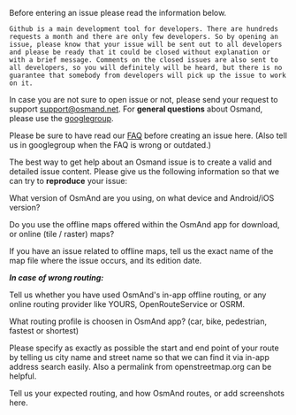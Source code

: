 Before entering an issue please read the information below. 

```Github is a main development tool for developers. There are hundreds requests a month and there are only few developers. So by opening an issue, please know that your issue will be sent out to all developers and please be ready that it could be closed without explanation or with a brief message. Comments on the closed issues are also sent to all developers, so you will definitely will be heard, but there is no guarantee that somebody from developers will pick up the issue to work on it.```

In case you are not sure to open issue or not, please send your request to support support@osmand.net. For **general questions** about Osmand, please use the [googlegroup](https://groups.google.com/forum/#!forum/osmand).

Please be sure to have read our [FAQ](http://osmand.net/help-online) before creating an issue here. (Also tell us in googlegroup when the FAQ is wrong or outdated.)

The best way to get help about an Osmand issue is to create a valid and detailed issue content.
Please give us the following information so that we can try to **reproduce** your issue:

What version of OsmAnd are you using, on what device and Android/iOS version?

Do you use the offline maps offered within the OsmAnd app for download, or online (tile / raster) maps?

If you have an issue related to offline maps, tell us the exact name of the map file where the issue occurs, and its edition date.

__*In case of wrong routing:*__

Tell us whether you have used OsmAnd's in-app offline routing, or any online routing provider like YOURS, OpenRouteService or OSRM.

What routing profile is choosen in OsmAnd app? (car, bike, pedestrian, fastest or shortest)

Please specify as exactly as possible the start and end point of your route by telling us city name and street name so that we can find it via in-app address search easily. Also a permalink from openstreetmap.org can be helpful.

Tell us your expected routing, and how OsmAnd routes, or add screenshots here.
